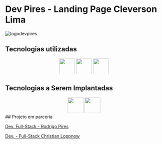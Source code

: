 # Dev Pires - Landing Page Cleverson Lima

![logodevpires](https://github.com/user-attachments/assets/167063f3-f879-4281-bf09-a5ad05423f0f)


## Tecnologias utilizadas
<div class="galeria_tech" align="center">
    <img src="https://skillicons.dev/icons?i=html" height="50px">
    <img src="https://skillicons.dev/icons?i=css" height="50px">
    <img src="https://skillicons.dev/icons?i=vscode" height="50"/>
</div>

## Tecnologias a Serem Implantadas
<div class="galeria_tech" align="center">
  <img src="https://skillicons.dev/icons?i=javascript" height="50px">
  <img src="https://skillicons.dev/icons?i=mongodb" height="50px"/>

<div class="colaboraca" align="left">
## Projeto em parceria

[Dev. Full-Stack - Rodrigo Pires](https://github.com/recpires)

[Dev. - Full-Stack Christian Loppnow](https://github.com/loppnowcd)

